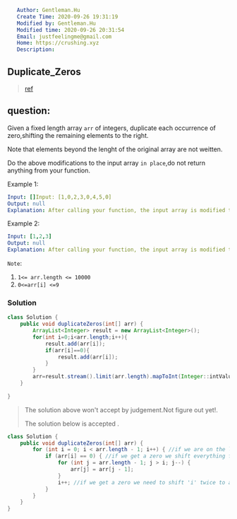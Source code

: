 ```yaml
   Author: Gentleman.Hu
   Create Time: 2020-09-26 19:31:19
   Modified by: Gentleman.Hu
   Modified time: 2020-09-26 20:31:54
   Email: justfeelingme@gmail.com
   Home: https://crushing.xyz
   Description:
```

## Duplicate_Zeros 
> [ref](https://leetcode.com/explore/learn/card/fun-with-arrays/525/inserting-items-into-an-array/3245/)

## question:
Given a fixed length array `arr` of integers, duplicate each occurrence of zero,shifting the remaining elements to the right.

Note that elements beyond the lenght of the original array are not weitten.

Do the above modifications to the input array `in place`,do not return anything from your function.

Example 1:
```yaml
Input: []Input: [1,0,2,3,0,4,5,0]
Output: null
Explanation: After calling your function, the input array is modified to: [1,0,0,2,3,0,0,4]
```

Example 2:
```yaml
Input: [1,2,3]
Output: null
Explanation: After calling your function, the input array is modified to: [1,2,3]
```

`Note`:

1. `1<= arr.length <= 10000`
2. `0<=arr[i] <=9`


### Solution

```java
class Solution {
    public void duplicateZeros(int[] arr) {
        ArrayList<Integer> result = new ArrayList<Integer>();
        for(int i=0;i<arr.length;i++){
            result.add(arr[i]);
            if(arr[i]==0){
                result.add(arr[i]);
            }
        }      
        arr=result.stream().limit(arr.length).mapToInt(Integer::intValue).toArray();
    }
    
}
```

> The solution above won't accept by judgement.Not figure out yet!.
>
> The solution below is accepted .

```java
class Solution {
    public void duplicateZeros(int[] arr) {
		for (int i = 0; i < arr.length - 1; i++) { //if we are on the last element it doesn't matter if it is non-zero or not
        	if (arr[i] == 0) { //if we get a zero we shift everything from the back to the right by one
        		for (int j = arr.length - 1; j > i; j--) {
        			arr[j] = arr[j - 1]; 
        		}
                i++; //if we get a zero we need to shift 'i' twice to avoid running into the zero we just duplicated
        	}
        }
    }
}
```


